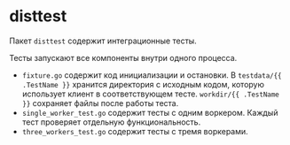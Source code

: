 # disttest

Пакет `disttest` содержит интеграционные тесты.

Тесты запускают все компоненты внутри одного процесса.

- `fixture.go` содержит код инициализации и остановки. В `testdata/{{ .TestName }}`
  хранится директория с исходным кодом, которую использует клиент в соответствующем тесте. `workdir/{{ .TestName }}`
  сохраняет файлы после работы теста.
- `single_worker_test.go` содержит тесты с одним воркером. Каждый тест проверяет отдельную функциональность.
- `three_workers_test.go` содержит тесты с тремя воркерами.

